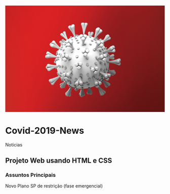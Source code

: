 ![Screenshot](coronavirus4.png)

# Covid-2019-News
Noticias

## Projeto Web usando HTML e CSS

### Assuntos Principais 
Novo Plano SP de restrição (fase emergencial)